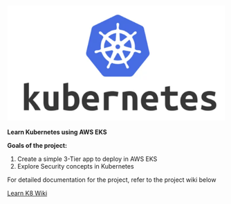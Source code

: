 ![Kunernetes](https://github.com/anonranger/learn-k8/blob/main/k8.png)

**Learn Kubernetes using AWS EKS**

**Goals of the project:**

1. Create a simple 3-Tier app to deploy in AWS EKS
2. Explore Security concepts in Kubernetes

For detailed documentation for the project, refer to the project wiki below

[Learn K8 Wiki](https://github.com/anonranger/learn-k8/wiki)
